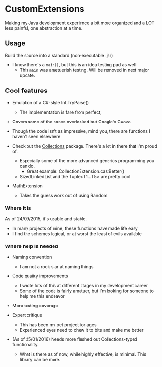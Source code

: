 # CustomExtensions
Making my Java development experience a bit more organized and a LOT less painful, one abstraction at a time.

## Usage
Build the source into a standard (non-executable .jar)
- I know there's a ```main()```, but this is an idea testing pad as well
  - This ```main``` was ametuerish testing. Will be removed in next major update.

## Cool features
- Emulation of a C#-style Int.TryParse()
  - The implementation is fare from perfect, 
- Covers some of the bases overlooked but Google's Guava
- Though the code isn't as impressive, mind you, there are functions I haven't seen elsewhere
- Check out the [Collections](https://github.com/stevemasta34/CustomExtensions/tree/master/src/com/fox/collections) package. There's a lot in there that I'm proud of.
  - Especially some of the more advanced generics programming you can do.
    - Great example: CollectionExtension.castBetter()
  - SizedLinkedList and the Tuple<T1...T5> are pretty cool

- MathExtension 
  - Takes the guess work out of using Random.

### Where it is
As of 24/09/2015, it's usable and stable.
- In many projects of mine, these functions have made life easy
- I find the schemes logical, or at worst the least of evils available

### Where help is needed
- Naming convention
  - I am not a rock star at naming things

- Code quality improvements
  - I wrote lots of this at different stages in my development career
  - Some of the code is fairly amatuer, but I'm looking for someone to help me this endeavor

- More testing coverage

- Expert critique
  - This has been my pet project for ages
  - Experienced eyes need to chew it to bits and make me better

- (As of 25/01/2016) Needs more flushed out Collections-typed functionality.
  - What is there as of now, while highly effective, is minimal. This library can be more.
